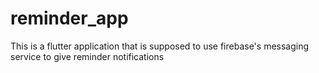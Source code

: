 # reminder_app

This is a flutter application that is supposed to use firebase's messaging service to 
give reminder notifications
